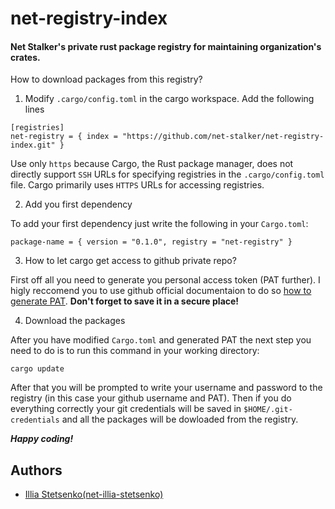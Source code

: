 
# net-registry-index

#### Net Stalker's private rust package registry for maintaining organization's crates.

How to download packages from this registry?

1. Modify `.cargo/config.toml` in the cargo workspace. Add the following lines

```
[registries]
net-registry = { index = "https://github.com/net-stalker/net-registry-index.git" }
```
Use only `https` because Cargo, the Rust package manager, does not directly support `SSH` URLs for specifying registries in the `.cargo/config.toml` file. Cargo primarily uses `HTTPS` URLs for accessing registries.

2. Add you first dependency

To add your first dependency just write the following in your `Cargo.toml`:
```
package-name = { version = "0.1.0", registry = "net-registry" }
```

3. How to let cargo get access to github private repo? 

First off all you need to generate you personal access token (PAT further). I higly reccomend you to use github official documentaion to do so [how to generate PAT](https://docs.github.com/en/authentication/keeping-your-account-and-data-secure/managing-your-personal-access-tokens#creating-a-personal-access-token-classic). **Don't forget to save it in a secure place!**

4. Download the packages

After you have modified `Cargo.toml` and generated PAT the next step you need to do is to run this command in your working directory:

```
cargo update
```
After that you will be prompted to write your username and password to the registry (in this case your github username and PAT). Then if you do everything correctly your git credentials will be saved in 
`$HOME/.git-credentials` and all the packages will be dowloaded from the registry.

***Happy coding!***


## Authors

- [Illia Stetsenko(net-illia-stetsenko)](https://github.com/net-illia-stetsenko)

